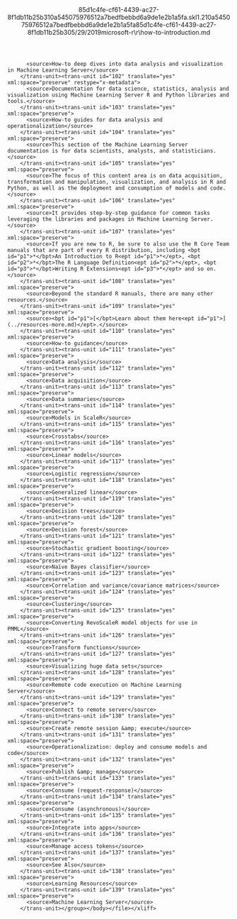 <?xml version="1.0"?><xliff version="1.2" xmlns="urn:oasis:names:tc:xliff:document:1.2" xmlns:xsi="http://www.w3.org/2001/XMLSchema-instance" xsi:schemaLocation="urn:oasis:names:tc:xliff:document:1.2 xliff-core-1.2-transitional.xsd"><file datatype="xml" original="how-to-introduction.md" source-language="en-US" target-language="en-US"><header><tool tool-id="mdxliff" tool-name="mdxliff" tool-version="1.0-8ab897d" tool-company="Microsoft" /><xliffext:skl_file_name xmlns:xliffext="urn:microsoft:content:schema:xliffextensions">85d1c4fe-cf61-4439-ac27-8f1db11b25b310a545075976512a7bedfbebbd6a9de1e2b1a5fa.skl</xliffext:skl_file_name><xliffext:version xmlns:xliffext="urn:microsoft:content:schema:xliffextensions">1.2</xliffext:version><xliffext:ms.openlocfilehash xmlns:xliffext="urn:microsoft:content:schema:xliffextensions">10a545075976512a7bedfbebbd6a9de1e2b1a5fa</xliffext:ms.openlocfilehash><xliffext:ms.sourcegitcommit xmlns:xliffext="urn:microsoft:content:schema:xliffextensions">85d1c4fe-cf61-4439-ac27-8f1db11b25b3</xliffext:ms.sourcegitcommit><xliffext:ms.lasthandoff xmlns:xliffext="urn:microsoft:content:schema:xliffextensions">05/29/2019</xliffext:ms.lasthandoff><xliffext:ms.openlocfilepath xmlns:xliffext="urn:microsoft:content:schema:xliffextensions">microsoft-r\r\how-to-introduction.md</xliffext:ms.openlocfilepath></header><body><group id="content" extype="content"><trans-unit id="101" translate="yes" xml:space="preserve" restype="x-metadata">
          <source>How-to deep dives into data analysis and visualization in Machine Learning Server</source>
        </trans-unit><trans-unit id="102" translate="yes" xml:space="preserve" restype="x-metadata">
          <source>Documentation for data science, statistics, analysis and visualization using Machine Learning Server R and Python libraries and tools.</source>
        </trans-unit><trans-unit id="103" translate="yes" xml:space="preserve">
          <source>How-to guides for data analysis and operationalization</source>
        </trans-unit><trans-unit id="104" translate="yes" xml:space="preserve">
          <source>This section of the Machine Learning Server documentation is for data scientists, analysts, and statisticians.</source>
        </trans-unit><trans-unit id="105" translate="yes" xml:space="preserve">
          <source>The focus of this content area is on data acquisition, transformation and manipulation, visualization, and analysis in R and Python, as well as the deployment and consumption of models and code.</source>
        </trans-unit><trans-unit id="106" translate="yes" xml:space="preserve">
          <source>It provides step-by-step guidance for common tasks leveraging the libraries and packages in Machine Learning Server.</source>
        </trans-unit><trans-unit id="107" translate="yes" xml:space="preserve">
          <source>If you are new to R, be sure to also use the R Core Team manuals that are part of every R distribution, including <bpt id="p1">*</bpt>An Introduction to R<ept id="p1">*</ept>, <bpt id="p2">*</bpt>The R Language Definition<ept id="p2">*</ept>, <bpt id="p3">*</bpt>Writing R Extensions<ept id="p3">*</ept> and so on.</source>
        </trans-unit><trans-unit id="108" translate="yes" xml:space="preserve">
          <source>Beyond the standard R manuals, there are many other resources.</source>
        </trans-unit><trans-unit id="109" translate="yes" xml:space="preserve">
          <source><bpt id="p1">[</bpt>Learn about them here<ept id="p1">](../resources-more.md)</ept>.</source>
        </trans-unit><trans-unit id="110" translate="yes" xml:space="preserve">
          <source>How-to guidance</source>
        </trans-unit><trans-unit id="111" translate="yes" xml:space="preserve">
          <source>Data analysis</source>
        </trans-unit><trans-unit id="112" translate="yes" xml:space="preserve">
          <source>Data acquisition</source>
        </trans-unit><trans-unit id="113" translate="yes" xml:space="preserve">
          <source>Data summaries</source>
        </trans-unit><trans-unit id="114" translate="yes" xml:space="preserve">
          <source>Models in ScaleR</source>
        </trans-unit><trans-unit id="115" translate="yes" xml:space="preserve">
          <source>Crosstabs</source>
        </trans-unit><trans-unit id="116" translate="yes" xml:space="preserve">
          <source>Linear models</source>
        </trans-unit><trans-unit id="117" translate="yes" xml:space="preserve">
          <source>Logistic regression</source>
        </trans-unit><trans-unit id="118" translate="yes" xml:space="preserve">
          <source>Generalized linear</source>
        </trans-unit><trans-unit id="119" translate="yes" xml:space="preserve">
          <source>Decision trees</source>
        </trans-unit><trans-unit id="120" translate="yes" xml:space="preserve">
          <source>Decision forest</source>
        </trans-unit><trans-unit id="121" translate="yes" xml:space="preserve">
          <source>Stochastic gradient boosting</source>
        </trans-unit><trans-unit id="122" translate="yes" xml:space="preserve">
          <source>Naïve Bayes classifier</source>
        </trans-unit><trans-unit id="123" translate="yes" xml:space="preserve">
          <source>Correlation and variance/covariance matrices</source>
        </trans-unit><trans-unit id="124" translate="yes" xml:space="preserve">
          <source>Clustering</source>
        </trans-unit><trans-unit id="125" translate="yes" xml:space="preserve">
          <source>Converting RevoScaleR model objects for use in PMML</source>
        </trans-unit><trans-unit id="126" translate="yes" xml:space="preserve">
          <source>Transform functions</source>
        </trans-unit><trans-unit id="127" translate="yes" xml:space="preserve">
          <source>Visualizing huge data sets</source>
        </trans-unit><trans-unit id="128" translate="yes" xml:space="preserve">
          <source>Remote code execution on Machine Learning Server</source>
        </trans-unit><trans-unit id="129" translate="yes" xml:space="preserve">
          <source>Connect to remote server</source>
        </trans-unit><trans-unit id="130" translate="yes" xml:space="preserve">
          <source>Create remote session &amp; execute</source>
        </trans-unit><trans-unit id="131" translate="yes" xml:space="preserve">
          <source>Operationalization: deploy and consume models and code</source>
        </trans-unit><trans-unit id="132" translate="yes" xml:space="preserve">
          <source>Publish &amp; manage</source>
        </trans-unit><trans-unit id="133" translate="yes" xml:space="preserve">
          <source>Consume (request-response)</source>
        </trans-unit><trans-unit id="134" translate="yes" xml:space="preserve">
          <source>Consume (asynchronous)</source>
        </trans-unit><trans-unit id="135" translate="yes" xml:space="preserve">
          <source>Integrate into apps</source>
        </trans-unit><trans-unit id="136" translate="yes" xml:space="preserve">
          <source>Manage access tokens</source>
        </trans-unit><trans-unit id="137" translate="yes" xml:space="preserve">
          <source>See Also</source>
        </trans-unit><trans-unit id="138" translate="yes" xml:space="preserve">
          <source>Learning Resources</source>
        </trans-unit><trans-unit id="139" translate="yes" xml:space="preserve">
          <source>Machine Learning Server</source>
        </trans-unit></group></body></file></xliff>